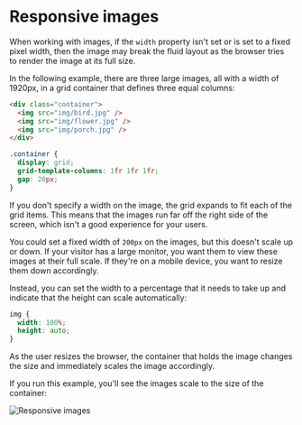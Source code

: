 # Responsive images

When working with images, if the `width` property isn't set or is set to a fixed pixel width, then the image may break the fluid layout as the browser tries to render the image at its full size.

In the following example, there are three large images, all with a width of 1920px, in a grid container that defines three equal columns:

```html
<div class="container">
  <img src="img/bird.jpg" />
  <img src="img/flower.jpg" />
  <img src="img/porch.jpg" />
</div>
```

```css
.container {
  display: grid;
  grid-template-columns: 1fr 1fr 1fr;
  gap: 20px;
}
```

If you don't specify a width on the image, the grid expands to fit each of the grid items. This means that the images run far off the right side of the screen, which isn't a good experience for your users.

You could set a fixed width of `200px` on the images, but this doesn't scale up or down. If your visitor has a large monitor, you want them to view these images at their full scale. If they're on a mobile device, you want to resize them down accordingly.

Instead, you can set the width to a percentage that it needs to take up and indicate that the height can scale automatically:

```css
img {
  width: 100%;
  height: auto;
}
```

As the user resizes the browser, the container that holds the image changes the size and immediately scales the image accordingly.

If you run this example, you'll see the images scale to the size of the container:

![Responsive images](https://bootcamp-os-lms-prd-public.s3.us-west-2.amazonaws.com/content/38979a70a3789a03b03748b64ce58b87.gif)